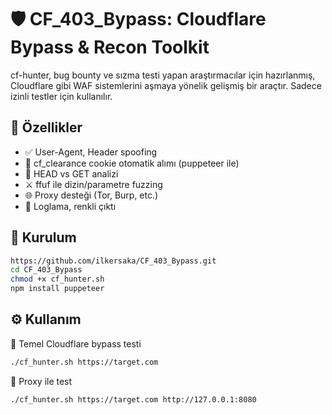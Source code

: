
# 🛡️ CF_403_Bypass: Cloudflare Bypass & Recon Toolkit

cf-hunter, bug bounty ve sızma testi yapan araştırmacılar için hazırlanmış, Cloudflare gibi WAF sistemlerini aşmaya yönelik gelişmiş bir araçtır. Sadece izinli testler için kullanılır.

## 🚀 Özellikler
- ✅ User-Agent, Header spoofing
- 🍪 cf_clearance cookie otomatik alımı (puppeteer ile)
- 🧪 HEAD vs GET analizi
- ⚔️ ffuf ile dizin/parametre fuzzing
- 🌐 Proxy desteği (Tor, Burp, etc.)
- 📝 Loglama, renkli çıktı

## 🔧 Kurulum

```bash
https://github.com/ilkersaka/CF_403_Bypass.git
cd CF_403_Bypass
chmod +x cf_hunter.sh
npm install puppeteer
```

## ⚙️ Kullanım

🔹 Temel Cloudflare bypass testi
```bash
./cf_hunter.sh https://target.com
```
🔹 Proxy ile test
```bash
./cf_hunter.sh https://target.com http://127.0.0.1:8080
```
